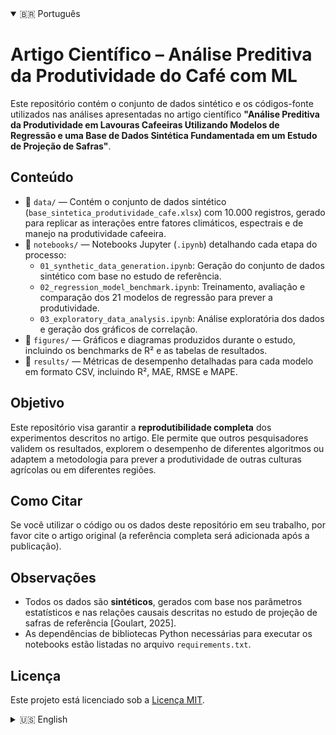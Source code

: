 <!-- Simulação de abas usando detalhes -->
<details open>
<summary>🇧🇷 Português</summary>

# Artigo Científico – Análise Preditiva da Produtividade do Café com ML

Este repositório contém o conjunto de dados sintético e os códigos-fonte utilizados nas análises apresentadas no artigo científico **"Análise Preditiva da Produtividade em Lavouras Cafeeiras Utilizando Modelos de Regressão e uma Base de Dados Sintética Fundamentada em um Estudo de Projeção de Safras"**.

## Conteúdo

- 📁 `data/` — Contém o conjunto de dados sintético (`base_sintetica_produtividade_cafe.xlsx`) com 10.000 registros, gerado para replicar as interações entre fatores climáticos, espectrais e de manejo na produtividade cafeeira.
- 📁 `notebooks/` — Notebooks Jupyter (`.ipynb`) detalhando cada etapa do processo:
    - `01_synthetic_data_generation.ipynb`: Geração do conjunto de dados sintético com base no estudo de referência.
    - `02_regression_model_benchmark.ipynb`: Treinamento, avaliação e comparação dos 21 modelos de regressão para prever a produtividade.
    - `03_exploratory_data_analysis.ipynb`: Análise exploratória dos dados e geração dos gráficos de correlação.
- 📁 `figures/` — Gráficos e diagramas produzidos durante o estudo, incluindo os benchmarks de R² e as tabelas de resultados.
- 📄 `results/` — Métricas de desempenho detalhadas para cada modelo em formato CSV, incluindo R², MAE, RMSE e MAPE.

## Objetivo

Este repositório visa garantir a **reprodutibilidade completa** dos experimentos descritos no artigo. Ele permite que outros pesquisadores validem os resultados, explorem o desempenho de diferentes algoritmos ou adaptem a metodologia para prever a produtividade de outras culturas agrícolas ou em diferentes regiões.

## Como Citar

Se você utilizar o código ou os dados deste repositório em seu trabalho, por favor cite o artigo original (a referência completa será adicionada após a publicação).

## Observações

- Todos os dados são **sintéticos**, gerados com base nos parâmetros estatísticos e nas relações causais descritas no estudo de projeção de safras de referência [Goulart, 2025].
- As dependências de bibliotecas Python necessárias para executar os notebooks estão listadas no arquivo `requirements.txt`.

## Licença

Este projeto está licenciado sob a [Licença MIT](LICENSE).

</details>

<details>
<summary>🇺🇸 English</summary>

# Scientific Article – ML-based Predictive Analysis of Coffee Yield

This repository contains the synthetic dataset and source code used in the analyses presented in the scientific article **"Predictive Analysis of Coffee Crop Yield Using Regression Models and a Synthetic Dataset Grounded in a Harvest Projection Study"**.

## Contents

- 📁 `data/` — Contains the synthetic dataset (`base_sintetica_produtividade_cafe.xlsx`) with 10,000 records, generated to replicate the interactions between climatic, spectral, and management factors on coffee productivity.
- 📁 `notebooks/` — Jupyter notebooks (`.ipynb`) detailing each step of the process:
    - `01_synthetic_data_generation.ipynb`: Generation of the synthetic dataset based on the reference study.
    - `02_regression_model_benchmark.ipynb`: Training, evaluation, and comparison of the 21 regression models to predict yield.
    - `03_exploratory_data_analysis.ipynb`: Exploratory analysis of the data and generation of correlation plots.
- 📁 `figures/` — Plots and diagrams produced during the study, including R² benchmarks and results tables.
- 📄 `results/` — Detailed performance metrics for each model in CSV format, including R², MAE, RMSE, and MAPE.

## Purpose

This repository aims to ensure **full reproducibility** of the experiments described in the article. It allows other researchers to validate the findings, explore the performance of different algorithms, or adapt the methodology to predict the yield of other agricultural crops or in different regions.

## How to Cite

If you use the code or data from this repository in your work, please cite the original article (full citation will be added upon publication).

## Notes

- All data are **synthetic**, generated based on the statistical parameters and causal relationships described in the reference harvest projection study [Goulart, 2025].
- The Python library dependencies required to run the notebooks are listed in the `requirements.txt` file.

## License

This project is licensed under the [MIT License](LICENSE).

</details>
